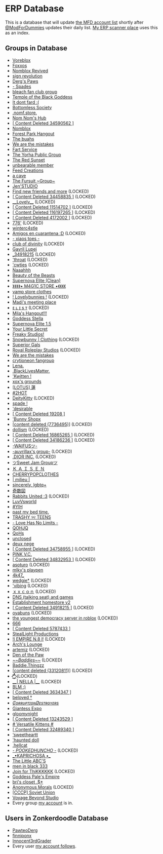 # ERP Database
This is a database that will update [the MFD account list](https://github.com/VigilantLizard/ERPLists/blob/main/AccountList.bin) shortly after [@ModForDummies](https:/.com/ModForDummies) updates their daily list. [My ERP scanner place](https://github.com/VigilantLizard/ERPScannerPlace/tree/main) uses this as an index.
## Groups in Database
- [Voreblox](https://www.roblox.com/groups/34788732)
- [Foxxos](https://www.roblox.com/groups/34282593)
- [Nomblox Revived](https://www.roblox.com/groups/34640640)
- [sign revolution](https://www.roblox.com/groups/17106942)
- [Derg's Paws](https://www.roblox.com/groups/32317885)
- [- Spades](https://www.roblox.com/groups/35063781)
- [bleach fan club group](https://www.roblox.com/groups/35054382)
- [Temple of the Black Goddess](https://www.roblox.com/groups/35008055)
- [It dont fard :(](https://www.roblox.com/groups/34208803)
- [Bottomless Society](https://www.roblox.com/groups/32039471)
- [.nomf.store.](https://www.roblox.com/groups/11728300)
- [Nom Nom's Hub](https://www.roblox.com/groups/33514065)
- [\[ Content Deleted 34590562 \]](https://www.roblox.com/groups/34590562)
- [Nomblox](https://www.roblox.com/groups/34128447)
- [Forest Park Hangout](https://www.roblox.com/groups/16491838)
- [The buahs](https://www.roblox.com/groups/34369407)
- [We are the mistakes](https://www.roblox.com/groups/8080203)
- [Fart Service](https://www.roblox.com/groups/33966769)
- [The Yorha Public Group](https://www.roblox.com/groups/35052384)
- [The Red Sunset](https://www.roblox.com/groups/34439006)
- [unbearable member](https://www.roblox.com/groups/34466705)
- [Feed Creations](https://www.roblox.com/groups/12047515)
- [a cave](https://www.roblox.com/groups/32022314)
- [The Fursuit \~Group\~](https://www.roblox.com/groups/33539681)
- [Jen'STUDIO](https://www.roblox.com/groups/34383074)
- [Find new friends and more](https://www.roblox.com/groups/34874583) (LOCKED)
- [\[ Content Deleted 34458835 \]](https://www.roblox.com/groups/34458835) (LOCKED)
- [\_\_Lovely\_\_](https://www.roblox.com/groups/16795620) (LOCKED)
- [\[ Content Deleted 11514702 \]](https://www.roblox.com/groups/11514702) (LOCKED)
- [\[ Content Deleted 116197265 \]](https://www.roblox.com/groups/116197265) (LOCKED)
- [\[ Content Deleted 4172002 \]](https://www.roblox.com/groups/4172002) (LOCKED)
- [776'](https://www.roblox.com/groups/13407796) (LOCKED)
- [winterc4stle](https://www.roblox.com/groups/32983524)
- [Amigos en cuarantena :D](https://www.roblox.com/groups/7713435) (LOCKED)
- [- xiaos toes -](https://www.roblox.com/groups/16304795)
- [club of divinity](https://www.roblox.com/groups/34918086) (LOCKED)
- [Gavril Lupei](https://www.roblox.com/groups/15922716)
- [_34918215](https://www.roblox.com/groups/34918215) (LOCKED)
- ['throat](https://www.roblox.com/groups/34864392) (LOCKED)
- ['cwties](https://www.roblox.com/groups/33437758) (LOCKED)
- [Naaahhh](https://www.roblox.com/groups/32699422)
- [Beauty of the Beasts](https://www.roblox.com/groups/5812000)
- [Supernova Elite (Clean)](https://www.roblox.com/groups/34734752)
- [》》》》• M4G1C STORE •《《《《](https://www.roblox.com/groups/33855513)
- [vamp store clothes](https://www.roblox.com/groups/33896637)
- [! Lovelybunnies !](https://www.roblox.com/groups/15912864) (LOCKED)
- [Madi's meeting place](https://www.roblox.com/groups/34997222)
- [ᴇ ʟ ɪ s ᴛ](https://www.roblox.com/groups/16960276) (LOCKED)
- [Mila's Hangout!!!](https://www.roblox.com/groups/34616910)
- [Goddess Stella](https://www.roblox.com/groups/1018746)
- [Supernova Elite 1.5](https://www.roblox.com/groups/34749564)
- [Your Little Secret](https://www.roblox.com/groups/34841849)
- [Freaky Studios!](https://www.roblox.com/groups/7146011)
- [Snowbunny | Clothing](https://www.roblox.com/groups/5717913) (LOCKED)
- [Superior Gals](https://www.roblox.com/groups/34641882)
- [Royal Roleplay Studios](https://www.roblox.com/groups/16339899) (LOCKED)
- [We are the mistakes](https://www.roblox.com/groups/8080203)
- [crytioneon fangroup](https://www.roblox.com/groups/12246485)
- [Lena.](https://www.roblox.com/groups/13678537)
- [.BlackLivesMatter.](https://www.roblox.com/groups/6553297)
- ['Kwitten !](https://www.roblox.com/groups/16224651)
- [xox's grounds](https://www.roblox.com/groups/34463529)
- [\[LOTUS\] 蓮](https://www.roblox.com/groups/4928849)
- [#2HOT](https://www.roblox.com/groups/7315709)
- [DeityKitty](https://www.roblox.com/groups/15346060) (LOCKED)
- [spade !](https://www.roblox.com/groups/35062509)
- ['desirable](https://www.roblox.com/groups/33349824)
- [\[ Content Deleted 19208 \]](https://www.roblox.com/groups/19208)
- ['Bunny Shopx](https://www.roblox.com/groups/34408471)
- [\[content deleted (7736495)\]](https://www.roblox.com/groups/7736495) (LOCKED)
- [dollism](https://www.roblox.com/groups/17310816) (LOCKED)
- [\[ Content Deleted 16865265 \]](https://www.roblox.com/groups/16865265) (LOCKED)
- [\[ Content Deleted 34186236 \]](https://www.roblox.com/groups/34186236) (LOCKED)
- [-WAIFUSツ-](https://www.roblox.com/groups/11094955)
- [-auvrillax's group-](https://www.roblox.com/groups/9486597) (LOCKED)
- [.DIOR INC.](https://www.roblox.com/groups/5751342) (LOCKED)
- [ツSweet Jam Groupツ](https://www.roblox.com/groups/35065141)
- [Ｋ Ａ Ｉ Ｓ Ｅ Ｎ](https://www.roblox.com/groups/8852238)
- [CHERRYPOPCLOTHES](https://www.roblox.com/groups/34140106)
- [| milieu |](https://www.roblox.com/groups/10016889)
- [sincerely, lgbtq+](https://www.roblox.com/groups/9709065)
- [奇数図](https://www.roblox.com/groups/34927755)
- [Rabbits United :3](https://www.roblox.com/groups/6142620) (LOCKED)
- [LuvVsworld](https://www.roblox.com/groups/6318545)
- [#YIH](https://www.roblox.com/groups/33508385)
- [past my bed time.](https://www.roblox.com/groups/9129599)
- [TRASHY ୨୧ TEENS](https://www.roblox.com/groups/15321257)
- [- Love Has No Limits -](https://www.roblox.com/groups/13764554)
- [QOHJQ](https://www.roblox.com/groups/7405371)
- [QoHs](https://www.roblox.com/groups/34396635)
- [unclosed](https://www.roblox.com/groups/13802474)
- [deux nege](https://www.roblox.com/groups/33533199)
- [\[ Content Deleted 34758955 \]](https://www.roblox.com/groups/34758955) (LOCKED)
- [PINK V.C.](https://www.roblox.com/groups/34832659)
- [\[ Content Deleted 34832953 \]](https://www.roblox.com/groups/34832953) (LOCKED)
- [asoturo](https://www.roblox.com/groups/33203346) (LOCKED)
- [mlky's playpen](https://www.roblox.com/groups/4996692)
- [4k47_](https://www.roblox.com/groups/15441981)
- [wedgie*](https://www.roblox.com/groups/33630415) (LOCKED)
- ['vibing](https://www.roblox.com/groups/35101898) (LOCKED)
- [ｘｘｃｏｎ](https://www.roblox.com/groups/35039840) (LOCKED)
- [DNS (talking seat) and games](https://www.roblox.com/groups/34782306)
- [Establishment homestore v2](https://www.roblox.com/groups/34586807)
- [\[ Content Deleted 34918215 \]](https://www.roblox.com/groups/34918215) (LOCKED)
- [oyabuns](https://www.roblox.com/groups/34877531) (LOCKED)
- [the youngest democracy server in roblox](https://www.roblox.com/groups/7534663) (LOCKED)
- [666](https://www.roblox.com/groups/13131364)
- [\[ Content Deleted 5787433 \]](https://www.roblox.com/groups/5787433)
- [StealLight Productions](https://www.roblox.com/groups/4271953)
- [!l EMPIRE N.8 l!](https://www.roblox.com/groups/8250972) (LOCKED)
- [Arch's Lounge](https://www.roblox.com/groups/34903652)
- [artemiz](https://www.roblox.com/groups/34061561) (LOCKED)
- [Den of the Paw](https://www.roblox.com/groups/34448764)
- [\~\~$Baddies$\~\~](https://www.roblox.com/groups/10533109) (LOCKED)
- [Baddie.Thingzz](https://www.roblox.com/groups/8620398)
- [\[content deleted (33120811)\]](https://www.roblox.com/groups/33120811) (LOCKED)
- ["҈̒̓̕҈̒̓̕҈̒̓̕҈̒̓̕҈̒̓̕҈̒̓̕҈̒̓̕҈̒̓̕҈̒̓̕҈̒̓̕҈̒̓̕,](https://www.roblox.com/groups/34452883) (LOCKED)
- [\_\_| NELLA |\_\_](https://www.roblox.com/groups/9261176) (LOCKED)
- [BLM :)](https://www.roblox.com/groups/7731339)
- [\[ Content Deleted 3634347 \]](https://www.roblox.com/groups/3634347)
- [beloved †](https://www.roblox.com/groups/17027840)
- [$C̸ᴏʀʀᴜᴘᴛɪᴏɴ D̸ᴇsᴛʀᴏʏᴇʀs$](https://www.roblox.com/groups/7659197)
- [Giantess Expo](https://www.roblox.com/groups/15176371)
- [gloomynight](https://www.roblox.com/groups/34196153)
- [\[ Content Deleted 13243529 \]](https://www.roblox.com/groups/13243529)
- [# Versatile Kittens #](https://www.roblox.com/groups/14765454)
- [\[ Content Deleted 32489340 \]](https://www.roblox.com/groups/32489340)
- [‘sweetheartt](https://www.roblox.com/groups/34816688)
- ['haunted doll](https://www.roblox.com/groups/3200377)
- [,hellcat](https://www.roblox.com/groups/34636693)
- [- $POOKED HUNCHO$ -](https://www.roblox.com/groups/10560880) (LOCKED)
- [\_•KAPRICHOSA •\_](https://www.roblox.com/groups/33679085)
- [The Little ABC'S](https://www.roblox.com/groups/2520468)
- [men in black 333](https://www.roblox.com/groups/260700)
- [Join for ThiKKKKKK](https://www.roblox.com/groups/5539910) (LOCKED)
- [Goddess Pale's Empire](https://www.roblox.com/groups/34911083)
- [bri's closet .$*](https://www.roblox.com/groups/10564506)
- [Anonymous Morals](https://www.roblox.com/groups/7761173) (LOCKED)
- [\[СССР\] Soviet Union](https://www.roblox.com/groups/35061381)
- [Voyage Beyond Studio](https://www.roblox.com/groups/6446911)
- Every group [my account](https://www.roblox.com/users/7506583559/profile) is in.

## Users in Zonkerdoodle Database
- [PawteoDerg](https://www.roblox.com/users/332864766/profile)
- [finniponx](https://www.roblox.com/users/1169876118/profile)
- [Innocent3rdGrader](https://www.roblox.com/users/7517654939/profile)
- Every user [my account follows](https://www.roblox.com/users/7506583559/friends#!/following).
